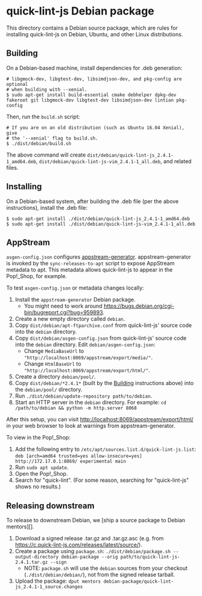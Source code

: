 # quick-lint-js Debian package

This directory contains a Debian source package, which are rules for installing
quick-lint-js on Debian, Ubuntu, and other Linux distributions.

## Building

On a Debian-based machine, install dependencies for .deb generation:

    # libgmock-dev, libgtest-dev, libsimdjson-dev, and pkg-config are optional
    # when building with --xenial.
    $ sudo apt-get install build-essential cmake debhelper dpkg-dev fakeroot git libgmock-dev libgtest-dev libsimdjson-dev lintian pkg-config

Then, run the `build.sh` script:

    # If you are on an old distribution (such as Ubuntu 16.04 Xenial), give
    # the '--xenial' flag to build.sh.
    $ ./dist/debian/build.sh

The above command will create `dist/debian/quick-lint-js_2.4.1-1_amd64.deb`,
`dist/debian/quick-lint-js-vim_2.4.1-1_all.deb`, and related files.

## Installing

On a Debian-based system, after building the .deb file (per the above
instructions), install the .deb file:

    $ sudo apt-get install ./dist/debian/quick-lint-js_2.4.1-1_amd64.deb
    $ sudo apt-get install ./dist/debian/quick-lint-js-vim_2.4.1-1_all.deb

## AppStream

`asgen-config.json` configures [appstream-generator][]. appstream-generator is
invoked by the `sync-releases-to-apt` script to expose AppStream metadata to
apt. This metadata allows quick-lint-js to appear in the Pop!\_Shop, for
example.

To test `asgen-config.json` or metadata changes locally:

1. Install the `appstream-generator` Debian package.
   * You might need to work around
     <https://bugs.debian.org/cgi-bin/bugreport.cgi?bug=959893>.
2. Create a new empty directory called `debian`.
3. Copy `dist/debian/apt-ftparchive.conf` from quick-lint-js' source code into
   the `debian` directory.
4. Copy `dist/debian/asgen-config.json` from quick-lint-js' source code into the
   `debian` directory. Edit `debian/asgen-config.json`:
   * Change `MediaBaseUrl` to `"http://localhost:8069/appstream/export/media/"`.
   * Change `HtmlBaseUrl` to `"http://localhost:8069/appstream/export/html/"`.
5. Create a directory `debian/pool/`.
6. Copy `dist/debian/*2.4.1*` (built by the [Building](#Building) instructions
   above) into the `debian/pool/` directory.
7. Run `./dist/debian/update-repository path/to/debian`.
8. Start an HTTP server in the `debian` directory. For example:
    `cd /path/to/debian && python -m http.server 8068`

After this setup, you can visit <http://localhost:8069/appstream/export/html/>
in your web browser to look at warnings from appstream-generator.

To view in the Pop!\_Shop:

1. Add the following entry to `/etc/apt/sources.list.d/quick-lint-js.list`:
   `deb [arch=amd64 trusted=yes allow-insecure=yes] http://172.17.0.1:8069/ experimental main`
2. Run `sudo apt update`.
3. Open the Pop!\_Shop.
4. Search for "quick-lint". (For some reason, searching for "quick-lint-js"
   shows no results.)

## Releasing downstream

To release to downstream Debian, we [ship a source package to Debian mentors][].

1. Download a signed release .tar.gz and .tar.gz.asc (e.g. from
   <https://c.quick-lint-js.com/releases/latest/source/>).
2. Create a package using `package.sh`:
   `./dist/debian/package.sh --output-directory debian-package --orig path/to/quick-lint-js-2.4.1.tar.gz --sign`
   * NOTE: `package.sh` will use the `debian` sources from your checkout
     (`./dist/debian/debian/`), not from the signed release tarball.
3. Upload the package: `dput mentors debian-package/quick-lint-js_2.4.1-1_source.changes`

[appstream-generator]: https://github.com/ximion/appstream-generator
[debian-mentors]: https://mentors.debian.net/intro-maintainers/
